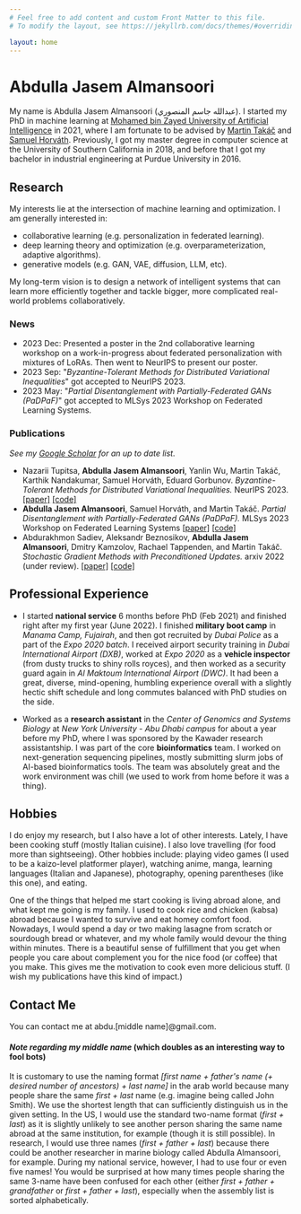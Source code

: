 ```yaml
---
# Feel free to add content and custom Front Matter to this file.
# To modify the layout, see https://jekyllrb.com/docs/themes/#overriding-theme-defaults

layout: home
---
```

<!-- you might think that this comment is useless, but you're wrong, my friend.
     It actually guards the next line from being automatically treated as a title, which adds
     an unnecessary path in the header with a long ass title (try deleting it and see for yourself).  -->
# Abdulla Jasem Almansoori

My name is Abdulla Jasem Almansoori (عبدالله جاسم المنصوري). I started my PhD in machine learning at [Mohamed bin Zayed University of Artificial Intelligence](https://mbzuai.ac.ae) in 2021,
where I am fortunate to be advised by [Martin Takáč](https://mtakac.com) and [Samuel Horváth](https://sites.google.com/view/samuelhorvath).
Previously, I got my master degree in computer science at the University of Southern California in 2018, and before that I got my bachelor in industrial engineering at Purdue University in 2016.

## Research
My interests lie at the intersection of machine learning and optimization. I am generally interested in:
* collaborative learning (e.g. personalization in federated learning).
* deep learning theory and optimization (e.g. overparameterization, adaptive algorithms).
* generative models (e.g. GAN, VAE, diffusion, LLM, etc).

My long-term vision is to design a network of intelligent systems that can learn more efficiently together and tackle bigger, more complicated real-world problems collaboratively.


### News
* 2023 Dec: Presented a poster in the 2nd collaborative learning workshop on a work-in-progress about federated personalization with mixtures of LoRAs. Then went to NeurIPS to present our poster.
* 2023 Sep: "*Byzantine-Tolerant Methods for Distributed Variational Inequalities*" got accepted to NeurIPS 2023.
* 2023 May: "*Partial Disentanglement with Partially-Federated GANs (PaDPaF)*" got accepted to MLSys 2023 Workshop on Federated Learning Systems.


### Publications
*See my [Google Scholar](https://scholar.google.com/citations?user=J7Qf4ZsAAAAJ) for an up to date list.*

* Nazarii Tupitsa, **Abdulla Jasem Almansoori**, Yanlin Wu, Martin Takáč, Karthik Nandakumar, Samuel Horváth, Eduard Gorbunov.
*Byzantine-Tolerant Methods for Distributed Variational Inequalities.* NeurIPS 2023.
[\[paper\]](https://arxiv.org/abs/2311.04611)
[\[code\]](https://github.com/zeligism/vi-robust-agg)
* **Abdulla Jasem Almansoori**, Samuel Horváth, and Martin Takáč.
*Partial Disentanglement with Partially-Federated GANs (PaDPaF).* MLSys 2023 Workshop on Federated Learning Systems
[\[paper\]](https://arxiv.org/abs/2212.03836)
[\[code\]](https://github.com/zeligism/PaDPaF)
* Abdurakhmon Sadiev, Aleksandr Beznosikov, **Abdulla Jasem Almansoori**, Dmitry Kamzolov, Rachael Tappenden, and Martin Takáč.
*Stochastic Gradient Methods with Preconditioned Updates.* arxiv 2022 (under review).
[\[paper\]](https://arxiv.org/abs/2206.00285)
[\[code\]](https://github.com/zeligism/PrecondUpdate)


## Professional Experience
* I started **national service** 6 months before PhD (Feb 2021) and finished right after my first year (June 2022).
I finished **military boot camp** in *Manama Camp, Fujairah*, and then got recruited by *Dubai Police* as a part of the *Expo 2020 batch*. I received airport security training in *Dubai International Airport (DXB)*, worked at *Expo 2020* as a **vehicle inspector** (from dusty trucks to shiny rolls royces), and then worked as a security guard again in *Al Maktoum International Airport (DWC)*.
It had been a great, diverse, mind-opening, humbling experience overall with a slightly hectic shift schedule and long commutes balanced with PhD studies on the side.

* Worked as a **research assistant** in the *Center of Genomics and Systems Biology* at *New York University - Abu Dhabi campus* for about a year before my PhD, where I was sponsored by the Kawader research assistantship. I was part of the core **bioinformatics** team.
I worked on next-generation sequencing pipelines, mostly submitting slurm jobs of AI-based bioinformatics tools.
The team was absolutely great and the work environment was chill (we used to work from home before it was a thing).


## Hobbies
I do enjoy my research, but I also have a lot of other interests. Lately, I have been cooking stuff (mostly Italian cuisine). I also love travelling (for food more than sightseeing).
Other hobbies include: playing video games (I used to be a kaizo-level platformer player), watching anime, manga, learning languages (Italian and Japanese), photography, opening parentheses (like this one), and eating.

One of the things that helped me start cooking is living abroad alone, and what kept me going is my family.
I used to cook rice and chicken (kabsa) abroad because I wanted to survive and eat homey comfort food.
Nowadays, I would spend a day or two making lasagne from scratch or sourdough bread or whatever, and my whole family would devour the thing within minutes.
There is a beautiful sense of fulfillment that you get when people you care about complement you for the nice food (or coffee) that you make. This gives me the motivation to cook even more delicious stuff. (I wish my publications have this kind of impact.)


## Contact Me
You can contact me at abdu.\[middle name\]@gmail.com.
#### *Note regarding my middle name* (which doubles as an interesting way to fool bots)
It is customary to use the naming format *\[first name + father's name (+ desired number of ancestors) + last name\]* in the arab world because many people share the same *first + last* name (e.g. imagine being called John Smith). We use the shortest length that can sufficiently distinguish us in the given setting. In the US, I would use the standard two-name format (*first + last*) as it is slightly unlikely to see another person sharing the same name abroad at the same institution, for example (though it is still possible). In research, I would use three names (*first + father + last*) because there could be another researcher in marine biology called Abdulla Almansoori, for example. During my national service, however, I had to use four or even five names! You would be surprised at how many times people sharing the same 3-name have been confused for each other (either *first + father + grandfather* or *first + father + last*), especially when the assembly list is sorted alphabetically.
